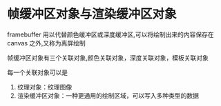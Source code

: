 # 帧缓冲区对象与渲染缓冲区对象

framebuffer 用以代替颜色缓冲区或深度缓冲区,可以将绘制出来的内容保存在 canvas 之外,又称为离屏绘制

帧缓冲区对象有三个关联对象,颜色关联对象，深度关联对象，模板关联对象

每一个关联对象可以是

1. 纹理对象：纹理图像
2. 渲染缓冲区对象：一种更通用的绘制区域，可以写入多种类型的数据
